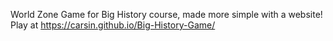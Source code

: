World Zone Game for Big History course, made more simple with a website! Play at https://carsin.github.io/Big-History-Game/
